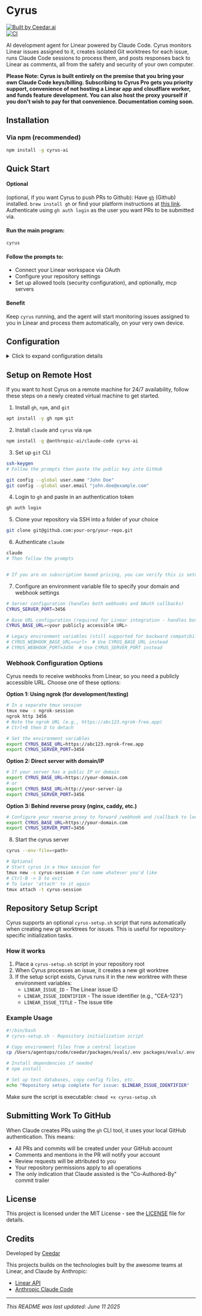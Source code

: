 # Cyrus

<div>
  <a href="https://ceedar.ai">
    <img src="https://img.shields.io/badge/Built%20by-Ceedar.ai-b8ec83?style=for-the-badge&logoColor=black&labelColor=333333" alt="Built by Ceedar.ai">
  </a><br />
  <a href="https://github.com/ceedaragents/cyrus/actions">
    <img src="https://github.com/ceedaragents/cyrus/actions/workflows/ci.yml/badge.svg" alt="CI">
  </a>
</div>

AI development agent for Linear powered by Claude Code. Cyrus monitors Linear issues assigned to it, creates isolated Git worktrees for each issue, runs Claude Code sessions to process them, and posts responses back to Linear as comments, all from the safety and security of your own computer.

**Please Note: Cyrus is built entirely on the premise that you bring your own Claude Code keys/billing. Subscribing to Cyrus Pro gets you priority support, convenience of not hosting a Linear app and cloudflare worker, and funds feature development. You can also host the proxy yourself if you don't wish to pay for that convenience. Documentation coming soon.**

## Installation

### Via npm (recommended)

```bash
npm install -g cyrus-ai
```

## Quick Start

#### Optional

(optional, if you want Cyrus to push PRs to Github): Have [`gh`](https://cli.github.com/) (Github) installed. `brew install gh` or find your platform instructions at [this link](https://cli.github.com/). Authenticate using `gh auth login` as the user you want PRs to be submitted via.

#### Run the main program:

```bash
cyrus
```

#### Follow the prompts to:

- Connect your Linear workspace via OAuth
- Configure your repository settings
- Set up allowed tools (security configuration), and optionally, mcp servers

#### Benefit

Keep `cyrus` running, and the agent will start monitoring issues assigned to you in Linear and process them automatically, on your very own device.

## Configuration

<details>
<summary>Click to expand configuration details</summary>

After initial setup, Cyrus stores your configuration in `~/.cyrus/config.json`. You can edit this file to customize the following settings:

### Repository Configuration

Each repository in the `repositories` array can have these optional properties:

#### `allowedTools` (array of strings)
Controls which tools Claude can use when processing issues. Default: all standard tools plus `Bash(git:*)` and `Bash(gh:*)`.

Examples:
- `["Read(**)", "Edit(**)", "Bash(git:*)", "Task"]` - Allow reading, editing, git commands, and task management
- `["Read(**)", "Edit(**)", "Bash(npm:*)", "WebSearch"]` - Allow reading, editing, npm commands, and web search
- `["Read(**)", "Edit(**)", "mcp__github"]` - Allow all tools from the GitHub MCP server
- `["Read(**)", "Edit(**)", "mcp__github__search_repositories"]` - Allow only the search_repositories tool from GitHub MCP

For security configuration details, see: https://docs.anthropic.com/en/docs/claude-code/settings#permissions

#### `mcpConfigPath` (string or array of strings)
Path(s) to MCP (Model Context Protocol) configuration files. MCP allows Claude to access external tools and data sources like databases or APIs.

Can be specified as:
- A single string: `"mcpConfigPath": "/home/user/myapp/mcp-config.json"`
- An array of strings: `"mcpConfigPath": ["/home/user/myapp/mcp-base.json", "/home/user/myapp/mcp-local.json"]`

When multiple files are provided, configurations are composed together. Later files override earlier ones for the same server names.

Expected file format:
```json
{
  "mcpServers": {
    "server-name": {
      "type": "stdio",
      "command": "command-to-run",
      "args": ["arg1", "arg2"]
    }
  }
}
```

Learn more about MCP: https://docs.anthropic.com/en/docs/claude-code/mcp

#### `teamKeys` (array of strings)
Routes Linear issues from specific teams to this repository. When specified, only issues from matching teams trigger Cyrus.

Example: `["CEE", "FRONT", "BACK"]` - Only process issues from teams CEE, FRONT, and BACK

#### `projectKeys` (array of strings)
Routes Linear issues from specific projects to this repository. When specified, only issues belonging to the listed Linear projects will be processed by this repository.

Example: `["Mobile App", "Web Platform", "API Service"]` - Only process issues that belong to these Linear projects

Note: This is useful when you want to separate work by project rather than by team, especially in organizations where multiple projects span across teams.

#### `routingLabels` (array of strings)
Routes Linear issues with specific labels to this repository. This is useful when you have multiple repositories handling issues from the same Linear team but want to route based on labels (e.g., "backend" vs "frontend" labels).

Example: `["backend", "api"]` - Only process issues that have the "backend" or "api" label

### Routing Priority Order

When multiple routing configurations are present, Cyrus evaluates them in the following priority order:

1. **`routingLabels`** (highest priority) - Label-based routing
2. **`projectKeys`** (medium priority) - Project-based routing  
3. **`teamKeys`** (lowest priority) - Team-based routing

If an issue matches multiple routing configurations, the highest priority match will be used. For example, if an issue has a label that matches `routingLabels` and also belongs to a project in `projectKeys`, the label-based routing will take precedence.

#### `labelPrompts` (object)
Routes issues to different AI modes based on Linear labels and optionally configures allowed tools per mode.

**Simple format (labels only):**
```json
{
  "debugger": ["Bug"],
  "builder": ["Feature", "Improvement"],
  "scoper": ["PRD"],
  "orchestrator": ["Epic", "Orchestrate"]
}
```

**Advanced format (with dynamic tool configuration):**
```json
{
  "debugger": {
    "labels": ["Bug"],
    "allowedTools": "readOnly"  // or ["Read(**)", "Task"] or "safe" or "all"
  },
  "builder": {
    "labels": ["Feature", "Improvement"],
    "allowedTools": "safe"
  },
  "scoper": {
    "labels": ["PRD"],
    "allowedTools": ["Read(**)", "WebFetch", "mcp__linear"]
  },
  "orchestrator": {
    "labels": ["Epic", "Orchestrate"],
    "allowedTools": "all"  // Needs full access to create and manage sub-issues
  }
}
```

**Modes:**
- **debugger**: Systematic problem investigation mode
- **builder**: Feature implementation mode
- **scoper**: Requirements analysis mode
- **orchestrator**: Multi-issue coordination mode - breaks down complex tasks into sub-issues and manages their execution

**Tool Presets:**
- **`"readOnly"`**: Only tools that read/view content (7 tools)
  - `Read(**)`, `WebFetch`, `WebSearch`, `TodoRead`, `NotebookRead`, `Task`, `Batch`
- **`"safe"`**: All tools except Bash (10 tools)
  - All readOnly tools plus: `Edit(**)`, `TodoWrite`, `NotebookEdit`
- **`"all"`**: All available tools including Bash (11 tools)
  - All safe tools plus: `Bash`
- **Custom array**: Specify exact tools needed, e.g., `["Read(**)", "Edit(**)", "Task"]`

Note: Linear MCP tools (`mcp__linear`) are always included automatically.

### Global Configuration

In addition to repository-specific settings, you can configure global defaults:

#### `promptDefaults` (object)
Sets default allowed tools for each prompt type across all repositories. Repository-specific configurations override these defaults.

```json
{
  "promptDefaults": {
    "debugger": {
      "allowedTools": "readOnly"
    },
    "builder": {
      "allowedTools": "safe"
    },
    "scoper": {
      "allowedTools": ["Read(**)", "WebFetch", "mcp__linear"]
    },
    "orchestrator": {
      "allowedTools": "all"
    }
  }
}
```

### Example Configuration

```json
{
  "promptDefaults": {
    "debugger": {
      "allowedTools": "readOnly"
    },
    "builder": {
      "allowedTools": "safe"
    }
  },
  "repositories": [{
    "id": "workspace-123456",
    "name": "my-app",
    "repositoryPath": "/path/to/repo",
    "allowedTools": ["Read(**)", "Edit(**)", "Bash(git:*)", "Bash(gh:*)", "Task"],
    "mcpConfigPath": "./mcp-config.json",
    "teamKeys": ["BACKEND"],
    "projectKeys": ["API Service", "Backend Infrastructure"],
    "routingLabels": ["backend", "api", "infrastructure"],
    "labelPrompts": {
      "debugger": {
        "labels": ["Bug", "Hotfix"],
        "allowedTools": "all"  // Override global default for this repo
      },
      "builder": {
        "labels": ["Feature"]
        // Uses global promptDefaults.builder.allowedTools ("safe")
      },
      "scoper": {
        "labels": ["RFC", "Design"]
        // Falls back to repository allowedTools or global defaults
      }
    }
  }]
}
```

### Tool Configuration Priority

When determining allowed tools, Cyrus follows this priority order:
1. Repository-specific prompt configuration (`labelPrompts.debugger.allowedTools`)
2. Global prompt defaults (`promptDefaults.debugger.allowedTools`)
3. Repository-level allowed tools (`allowedTools`)
4. Global default allowed tools
5. Safe tools fallback (all tools except Bash)

</details>

## Setup on Remote Host

If you want to host Cyrus on a remote machine for 24/7 availability, follow these steps on a newly created virtual machine to get started.

1. Install `gh`, `npm`, and `git`

```bash
apt install -y gh npm git
```

2. Install `claude` and `cyrus` via `npm`

```bash
npm install -g @anthropic-ai/claude-code cyrus-ai
```

3. Set up `git` CLI

```bash
ssh-keygen
# Follow the prompts then paste the public key into GitHub

git config --global user.name "John Doe"
git config --global user.email "john.doe@example.com"
```

4. Login to `gh` and paste in an authentication token

```bash
gh auth login
```

5. Clone your repository via SSH into a folder of your choice

```bash
git clone git@github.com:your-org/your-repo.git
```

6. Authenticate `claude`

```bash
claude
# Then follow the prompts


# If you are on subscription based pricing, you can verify this is setup properly by running `/cost` in the claude console and seeing if it specifies your subscription plan.
```

7. Configure an environment variable file to specify your domain and webhook settings

```bash
# Server configuration (handles both webhooks and OAuth callbacks)
CYRUS_SERVER_PORT=3456

# Base URL configuration (required for Linear integration - handles both webhooks and OAuth)
CYRUS_BASE_URL=<your publicly accessible URL>

# Legacy environment variables (still supported for backward compatibility)
# CYRUS_WEBHOOK_BASE_URL=<url>  # Use CYRUS_BASE_URL instead
# CYRUS_WEBHOOK_PORT=3456  # Use CYRUS_SERVER_PORT instead
```

### Webhook Configuration Options

Cyrus needs to receive webhooks from Linear, so you need a publicly accessible URL. Choose one of these options:

**Option 1: Using ngrok (for development/testing)**
```bash
# In a separate tmux session
tmux new -s ngrok-session
ngrok http 3456
# Note the ngrok URL (e.g., https://abc123.ngrok-free.app)
# Ctrl+B then D to detach

# Set the environment variables
export CYRUS_BASE_URL=https://abc123.ngrok-free.app
export CYRUS_SERVER_PORT=3456
```

**Option 2: Direct server with domain/IP**
```bash
# If your server has a public IP or domain
export CYRUS_BASE_URL=https://your-domain.com
# or
export CYRUS_BASE_URL=http://your-server-ip
export CYRUS_SERVER_PORT=3456
```

**Option 3: Behind reverse proxy (nginx, caddy, etc.)**
```bash
# Configure your reverse proxy to forward /webhook and /callback to localhost:3456
export CYRUS_BASE_URL=https://your-domain.com
export CYRUS_SERVER_PORT=3456
```

8. Start the cyrus server

```bash
cyrus --env-file=<path>

# Optional
# Start cyrus in a tmux session for
tmux new -s cyrus-session # Can name whatever you'd like
# Ctrl-B -> D to exit
# To later 'attach' to it again
tmux attach -t cyrus-session
```

## Repository Setup Script

Cyrus supports an optional `cyrus-setup.sh` script that runs automatically when creating new git worktrees for issues. This is useful for repository-specific initialization tasks.

### How it works

1. Place a `cyrus-setup.sh` script in your repository root
2. When Cyrus processes an issue, it creates a new git worktree
3. If the setup script exists, Cyrus runs it in the new worktree with these environment variables:
   - `LINEAR_ISSUE_ID` - The Linear issue ID
   - `LINEAR_ISSUE_IDENTIFIER` - The issue identifier (e.g., "CEA-123")
   - `LINEAR_ISSUE_TITLE` - The issue title

### Example Usage

```bash
#!/bin/bash
# cyrus-setup.sh - Repository initialization script

# Copy environment files from a central location
cp /Users/agentops/code/ceedar/packages/evals/.env packages/evals/.env

# Install dependencies if needed
# npm install

# Set up test databases, copy config files, etc.
echo "Repository setup complete for issue: $LINEAR_ISSUE_IDENTIFIER"
```

Make sure the script is executable: `chmod +x cyrus-setup.sh`

## Submitting Work To GitHub

When Claude creates PRs using the `gh` CLI tool, it uses your local GitHub authentication. This means:

- All PRs and commits will be created under your GitHub account
- Comments and mentions in the PR will notify your account
- Review requests will be attributed to you
- Your repository permissions apply to all operations
- The only indication that Claude assisted is the "Co-Authored-By" commit trailer

## License

This project is licensed under the MIT License - see the [LICENSE](LICENSE) file for details.

## Credits

Developed by [Ceedar](https://ceedar.ai/)

This projects builds on the technologies built by the awesome teams at Linear, and Claude by Anthropic:

- [Linear API](https://linear.app/developers)
- [Anthropic Claude Code](https://docs.anthropic.com/en/docs/agents-and-tools/claude-code/overview)

---

_This README was last updated: June 11 2025_
